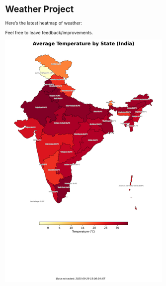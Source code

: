 # Weather Project

Here’s the latest heatmap of weather:

Feel free to leave feedback/improvements.

![India Heatmap](docs/assets/india_heatmap.png?v=DA359C)
